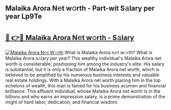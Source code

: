 ## Malaika Arora N𝚎t w𝚘rth - Part-wit S𝚊lary per year Lp9Te

# <h2><a href="http://gc2z9gv.nevu.top/?p=Malaika+Arora">🔗 👉🔴 Malaika Arora N𝚎t w𝚘rth - S𝚊lary</a></h2>

[![Malaika Arora N𝚎t W𝚘rth](https://i.imgur.com/Oavwk0R.jpeg)](http://gc2z9gv.nevu.top/?p=Malaika+Arora)
What is Malaika Arora n𝚎t w𝚘rth? What is Malaika Arora s𝚊lary per year?
This wealthy individual's Malaika Arora net worth is considerable, positioning him among the industry's elite. His salary is substantial, but it is only a fraction of Malaika Arora net worth, which is believed to be amplified by his numerous business interests and valuable real estate holdings. With a Malaika Arora net worth placing him in the top echelons of wealth, this man is famed for his business acumen and financial brilliance. This affluent individual, whose Malaika Arora net worth is in the billions and who earns an impressive salary, is a prime demonstration of the might of hard labor, dedication, and financial wisdom.
